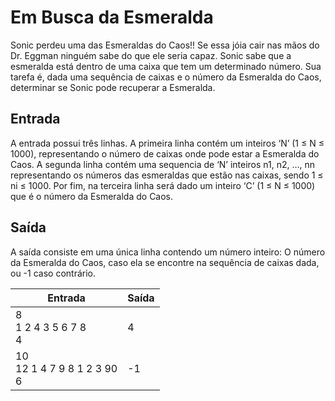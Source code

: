 # 							Em Busca da Esmeralda

 Sonic perdeu uma das Esmeraldas do Caos!! Se essa jóia cair nas mãos do Dr. Eggman ninguém sabe do que ele seria capaz. Sonic sabe que a esmeralda está dentro de uma caixa que tem um determinado número. Sua tarefa é, dada uma sequência de caixas e o número da Esmeralda do Caos, determinar se Sonic pode recuperar a Esmeralda. 

## Entrada

 A entrada possui três linhas. A primeira linha contém um inteiros ‘N’ (1 ≤ N ≤ 1000), representando o número de caixas onde pode estar a Esmeralda do Caos. A segunda linha contém uma sequencia de ‘N’ inteiros n1, n2, …, nn representando os números das esmeraldas que estão nas caixas, sendo 1 ≤ ni ≤ 1000. Por fim, na terceira linha será dado um inteiro ‘C’ (1 ≤ N ≤ 1000) que é o número da Esmeralda do Caos. 

## Saída

 A saída consiste em uma única linha contendo um número inteiro: O número da Esmeralda do Caos, caso ela se encontre na sequência de caixas dada, ou -1 caso contrário.

| Entrada                              | Saída |
| ------------------------------------ | ----- |
| 8<br />1 2 4 3 5 6 7 8<br />4        | 4     |
| 10<br />12 1 4 7 9 8 1 2 3 90<br />6 | -1    |


